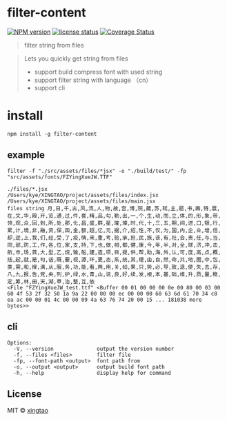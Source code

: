 # filter-content

[![NPM version][npm-image]][npm-url] 
[![license status][license-image]][npm-url]
[![Coverage Status](https://coveralls.io/repos/github/wuxingtao/filter-content/badge.svg?branch=master)](https://coveralls.io/github/wuxingtao/filter-content?branch=master)


>filter string from files

>Lets you quickly get string from files
>* support build compress font with used string
>* support filter string with language （cn）
>* support cli

# install
`npm install -g filter-content`

## example
`filter -f "./src/assets/files/*jsx" -o "./build/test/" -fp "src/assets/fonts/FZYingXueJW.TTF"`

```
./files/*.jsx
/Users/kye/XINGTAO/project/assets/files/index.jsx
/Users/kye/XINGTAO/project/assets/files/main.jsx
files string 月,日,千,古,风,流,人,物,故,宫,博,院,藏,苏,轼,主,题,书,画,特,展,在,文,华,殿,开,览,通,过,件,套,精,品,勾,勒,出,一,个,生,动,而,立,体,的,形,象,带,领,观,众,回,到,所,处,那,化,昌,盛,群,星,璀,璨,时,代,十,三,五,期,间,进,口,银,行,累,计,境,非,融,资,保,函,金,额,超,亿,元,据,介,绍,性,不,仅,为,国,内,企,业,增,信,却,逆,上,我,们,经,受,了,疫,情,来,重,考,验,承,担,民,族,该,有,社,会,责,任,与,当,同,部,防,工,作,各,位,家,支,持,下,也,做,相,都,健,康,今,年,半,对,全,球,济,冲,击,航,市,场,首,大,型,乙,烷,输,船,建,造,项,目,提,供,帮,助,海,外,认,可,度,高,点,概,括,起,就,是,句,话,既,要,视,源,环,更,态,系,统,其,理,由,自,然,命,共,地,圈,中,包,类,需,和,撑,满,从,服,务,功,能,看,两,用,关,如,果,只,势,必,导,致,退,使,失,去,存,八,九,报,告,党,央,列,护,绿,水,青,山,说,良,好,续,发,根,本,基,础,维,升,质,量,稳,定,筹,林,田,天,湖,草,治,整,互,依
<File "FZYingXueJW_test.ttf" <Buffer 00 01 00 00 00 0e 00 80 00 03 00 60 4f 53 2f 32 50 1a 9a 22 00 00 00 ec 00 00 00 60 63 6d 61 70 34 c8 ea ac 00 00 01 4c 00 00 09 4a 63 76 74 20 00 15 ... 181038 more bytes>>
```

## cli

```
Options:
  -V, --version              output the version number
  -f, --files <files>        filter file
  -fp, --font-path <output>  font path from
  -o, --output <output>      output build font path
  -h, --help                 display help for command
```



## License

MIT © [xingtao](https://github.com/wuxingtao)


[npm-image]: https://badge.fury.io/js/filter-content.svg
[npm-url]: https://www.npmjs.com/package/filter-content
[travis-image]: https://travis-ci.com/filter-content.svg?branch=master
[travis-url]: https://travis-ci.com/filter-content
[daviddm-image]: https://david-dm.org/filter-content.svg?theme=shields.io
[daviddm-url]: https://david-dm.org/filter-content
[license-image]: https://img.shields.io/github/license/wuxingtao/filter-content
